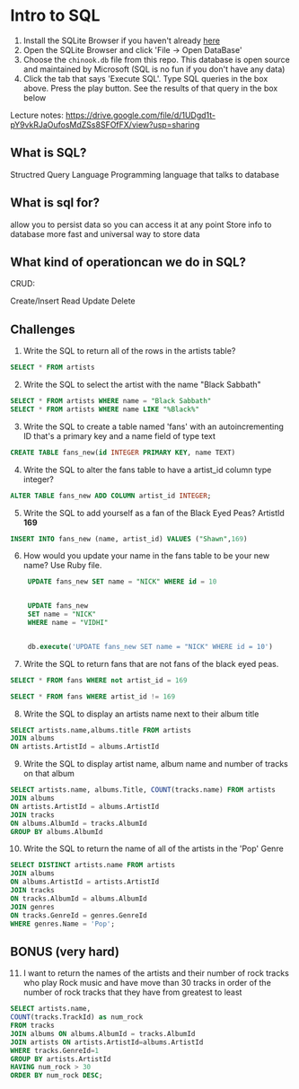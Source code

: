 # Intro to SQL

1. Install the SQLite Browser if you haven't already [here](http://sqlitebrowser.org/)
2. Open the SQLite Browser and click 'File -> Open DataBase'
3. Choose the `chinook.db` file from this repo. This database is open source and maintained by Microsoft (SQL is no fun if you don't have any data)
4. Click the tab that says 'Execute SQL'. Type SQL queries in the box above. Press the play button. See the results of that query in the box below

Lecture notes: https://drive.google.com/file/d/1UDgd1t-pY9vkRJaOufosMdZSs8SFOfFX/view?usp=sharing

## What is SQL?
Structred Query Language
Programming language that talks to database



## What is sql for?
allow you to persist data so you can access it at any point
Store info to database
more fast and universal way to store data



## What kind of operationcan we do in SQL?

CRUD:

Create/Insert
Read
Update
Delete 

## Challenges

1. Write the SQL to return all of the rows in the artists table?

```SQL
SELECT * FROM artists
```

2. Write the SQL to select the artist with the name "Black Sabbath"

```SQL
SELECT * FROM artists WHERE name = "Black Sabbath"
SELECT * FROM artists WHERE name LIKE "%Black%"
```

3. Write the SQL to create a table named 'fans' with an autoincrementing ID that's a primary key and a name field of type text

```sql
CREATE TABLE fans_new(id INTEGER PRIMARY KEY, name TEXT)
```

4. Write the SQL to alter the fans table to have a artist_id column type integer?

```sql
ALTER TABLE fans_new ADD COLUMN artist_id INTEGER;
```

5. Write the SQL to add yourself as a fan of the Black Eyed Peas? ArtistId **169**

```sql
INSERT INTO fans_new (name, artist_id) VALUES ("Shawn",169)
```

6. How would you update your name in the fans table to be your new name? Use Ruby file.

   ```sql
    UPDATE fans_new SET name = "NICK" WHERE id = 10


    UPDATE fans_new
    SET name = "NICK"
    WHERE name = "VIDHI"


    db.execute('UPDATE fans_new SET name = "NICK" WHERE id = 10')

   ```

7. Write the SQL to return fans that are not fans of the black eyed peas.

```sql
SELECT * FROM fans WHERE not artist_id = 169
```

```sql
SELECT * FROM fans WHERE artist_id != 169
```

8. Write the SQL to display an artists name next to their album title

```sql
SELECT artists.name,albums.title FROM artists 
JOIN albums
ON artists.ArtistId = albums.ArtistId
```

9. Write the SQL to display artist name, album name and number of tracks on that album

```sql
SELECT artists.name, albums.Title, COUNT(tracks.name) FROM artists
JOIN albums
ON artists.ArtistId = albums.ArtistId
JOIN tracks
ON albums.AlbumId = tracks.AlbumId
GROUP BY albums.AlbumId
```

10. Write the SQL to return the name of all of the artists in the 'Pop' Genre

```sql
SELECT DISTINCT artists.name FROM artists
JOIN albums
ON albums.ArtistId = artists.ArtistId
JOIN tracks
ON tracks.AlbumId = albums.AlbumId
JOIN genres
ON tracks.GenreId = genres.GenreId
WHERE genres.Name = 'Pop';
```

## BONUS (very hard)

11. I want to return the names of the artists and their number of rock tracks
    who play Rock music
    and have move than 30 tracks
    in order of the number of rock tracks that they have
    from greatest to least

```sql
SELECT artists.name,
COUNT(tracks.TrackId) as num_rock
FROM tracks
JOIN albums ON albums.AlbumId = tracks.AlbumId
JOIN artists ON artists.ArtistId=albums.ArtistId
WHERE tracks.GenreId=1
GROUP BY artists.ArtistId
HAVING num_rock > 30
ORDER BY num_rock DESC;

```
